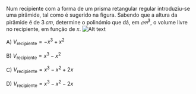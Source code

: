 Num recipiente com a forma de um prisma retangular regular introduziu-se uma pirâmide, tal como é sugerido na figura. Sabendo que a altura da pirâmide é de 3 𝑐𝑚, determine o polinómio que dá, em $𝑐𝑚^3$, o volume livre no recipiente, em função de 𝑥.
![Alt text](image-1.png)

A) $V_{\text{recipiente}} = -x^3 + x^2$

B) $V_{\text{recipiente}} = x^3 - x^2$

C) $V_{\text{recipiente}} = x^3 - x^2 + 2x$

D) $V_{\text{recipiente}} = x^3 - x^2 - 2x$
